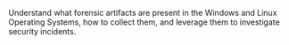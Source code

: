 Understand what forensic artifacts are present in the Windows and Linux Operating Systems, how to collect them, and leverage them to investigate security incidents.
